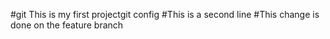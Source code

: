 #git This is my first projectgit config
#This is a second line
#This change is done on the feature branch